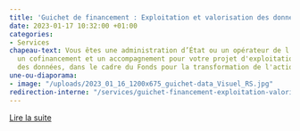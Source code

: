 ```yaml
---
title: 'Guichet de financement : Exploitation et valorisation des données'
date: 2023-01-17 10:32:00 +01:00
categories:
- Services
chapeau-text: Vous êtes une administration d’État ou un opérateur de l’État ? Obtenez
  un cofinancement et un accompagnement pour votre projet d'exploitation et valorisation
  des données, dans le cadre du Fonds pour la transformation de l'action publique.
une-ou-diaporama:
- image: "/uploads/2023_01_16_1200x675_guichet-data_Visuel_RS.jpg"
redirection-interne: "/services/guichet-financement-exploitation-valorisation-des-donnees/"
---
```


<div class="lien-important"><p><a href="/services/guichet-financement-exploitation-valorisation-des-donnees/">Lire la suite</a></p></div>